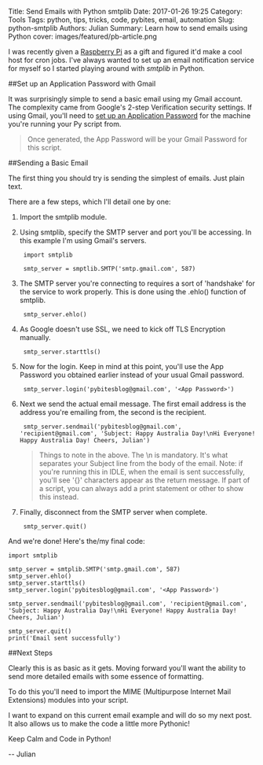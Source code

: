 Title: Send Emails with Python smtplib
Date: 2017-01-26 19:25
Category: Tools
Tags: python, tips, tricks, code, pybites, email, automation
Slug: python-smtplib
Authors: Julian
Summary: Learn how to send emails using Python
cover: images/featured/pb-article.png

I was recently given a [Raspberry Pi](https://www.raspberrypi.org) as a gift and figured it'd make a cool host for cron jobs. I've always wanted to set up an email notification service for myself so I started playing around with *smtplib* in Python.


##Set up an Application Password with Gmail

It was surprisingly simple to send a basic email using my Gmail account. The complexity came from Google's 2-step Verification security settings. If using Gmail, you'll need to [set up an Application Password](https://support.google.com/accounts/answer/185833?hl=en) for the machine you're running your Py script from.

> Once generated, the App Password will be your Gmail Password for this script.


##Sending a Basic Email

The first thing you should try is sending the simplest of emails. Just plain text.

There are a few steps, which I'll detail one by one:

1. Import the smtplib module.

2. Using smtplib, specify the SMTP server and port you'll be accessing. In this example I'm using Gmail's servers.

		import smtplib

		smtp_server = smptlib.SMTP('smtp.gmail.com', 587)

3. The SMTP server you're connecting to requires a sort of 'handshake' for the service to work properly. This is done using the .ehlo() function of smtplib.

		smtp_server.ehlo()

4. As Google doesn't use SSL, we need to kick off TLS Encryption manually.

		smtp_server.starttls()

5. Now for the login. Keep in mind at this point, you'll use the App Password you obtained earlier instead of your usual Gmail password.

		smtp_server.login('pybitesblog@gmail.com', '<App Password>')

6. Next we send the actual email message. The first email address is the address you're emailing from, the second is the recipient.

		smtp_server.sendmail('pybitesblog@gmail.com', 'recipient@gmail.com', 'Subject: Happy Australia Day!\nHi Everyone! Happy Australia Day! Cheers, Julian')

	>Things to note in the above. The \n is mandatory. It's what separates your Subject line from the body of the email. Note: if you're running this in IDLE, when the email is sent successfully, you'll see '{}' characters appear as the return message. If part of a script, you can always add a print statement or other to show this instead.

7. Finally, disconnect from the SMTP server when complete.

		smtp_server.quit()

And we're done! Here's the/my final code:

	import smtplib

	smtp_server = smtplib.SMTP('smtp.gmail.com', 587)
	smtp_server.ehlo()
	smtp_server.starttls()
	smtp_server.login('pybitesblog@gmail.com', '<App Password>')

	smtp_server.sendmail('pybitesblog@gmail.com', 'recipient@gmail.com', 'Subject: Happy Australia Day!\nHi Everyone! Happy Australia Day! Cheers, Julian')

	smtp_server.quit()
	print('Email sent successfully')


##Next Steps

Clearly this is as basic as it gets. Moving forward you'll want the ability to send more detailed emails with some essence of formatting.

To do this you'll need to import the MIME (Multipurpose Internet Mail Extensions) modules into your script.

I want to expand on this current email example and will do so my next post. It also allows us to make the code a little more Pythonic!


Keep Calm and Code in Python!

-- Julian
